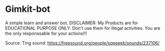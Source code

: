 # Gimkit-bot
A simple learn and answer bot.
DISCLAIMER: My Products are for EDUCATIONAL PURPOSE ONLY. Don't use them for illegal activities. You are the only responssable for your actions!!!

Source:
Ting sound:
https://freesound.org/people/sqeeeek/sounds/237106/
